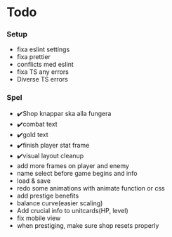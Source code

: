 # Todo

### Setup

- fixa eslint settings
- fixa prettier
- conflicts med eslint
- fixa TS any errors
- Diverse TS errors

### Spel

- ✔️Shop knappar ska alla fungera
- ✔️combat text
- ✔️gold text
- ✔️finish player stat frame
- ✔️visual layout cleanup
- add more frames on player and enemy
- name select before game begins and info
- load & save
- redo some animations with animate function or css
- add prestige benefits
- balance curve(easier scaling)
- Add crucial info to unitcards(HP, level)
- fix mobile view
- when prestiging, make sure shop resets properly
